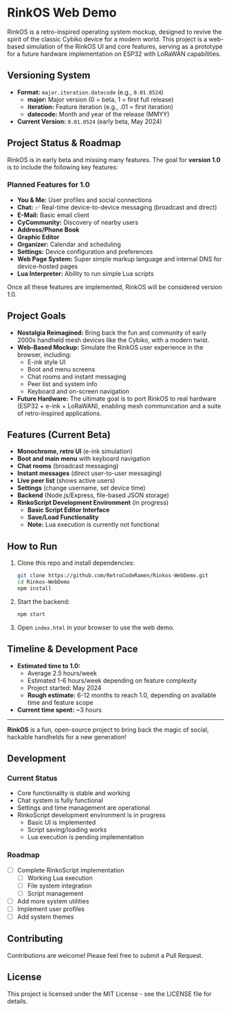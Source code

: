 # RinkOS Web Demo

RinkOS is a retro-inspired operating system mockup, designed to revive the spirit of the classic Cybiko device for a modern world. This project is a web-based simulation of the RinkOS UI and core features, serving as a prototype for a future hardware implementation on ESP32 with LoRaWAN capabilities.

## Versioning System
- **Format:** `major.iteration.datecode` (e.g., `0.01.0524`)
  - **major:** Major version (0 = beta, 1 = first full release)
  - **iteration:** Feature iteration (e.g., .01 = first iteration)
  - **datecode:** Month and year of the release (MMYY)
- **Current Version:** `0.01.0524` (early beta, May 2024)

## Project Status & Roadmap
RinkOS is in early beta and missing many features. The goal for **version 1.0** is to include the following key features:

### Planned Features for 1.0
- **You & Me:** User profiles and social connections
- **Chat:** ✅ Real-time device-to-device messaging (broadcast and direct)
- **E-Mail:** Basic email client
- **CyCommunity:** Discovery of nearby users
- **Address/Phone Book**
- **Graphic Editor**
- **Organizer:** Calendar and scheduling
- **Settings:** Device configuration and preferences
- **Web Page System:** Super simple markup language and internal DNS for device-hosted pages
- **Lua Interpreter:** Ability to run simple Lua scripts

Once all these features are implemented, RinkOS will be considered version 1.0.

## Project Goals
- **Nostalgia Reimagined:** Bring back the fun and community of early 2000s handheld mesh devices like the Cybiko, with a modern twist.
- **Web-Based Mockup:** Simulate the RinkOS user experience in the browser, including:
  - E-ink style UI
  - Boot and menu screens
  - Chat rooms and instant messaging
  - Peer list and system info
  - Keyboard and on-screen navigation
- **Future Hardware:** The ultimate goal is to port RinkOS to real hardware (ESP32 + e-ink + LoRaWAN), enabling mesh communication and a suite of retro-inspired applications.

## Features (Current Beta)
- **Monochrome, retro UI** (e-ink simulation)
- **Boot and main menu** with keyboard navigation
- **Chat rooms** (broadcast messaging)
- **Instant messages** (direct user-to-user messaging)
- **Live peer list** (shows active users)
- **Settings** (change username, set device time)
- **Backend** (Node.js/Express, file-based JSON storage)
- **RinkoScript Development Environment** (in progress)
  - **Basic Script Editor Interface**
  - **Save/Load Functionality**
  - **Note:** Lua execution is currently not functional

## How to Run
1. Clone this repo and install dependencies:
   ```bash
   git clone https://github.com/RetroCodeRamen/Rinkos-WebDemo.git
   cd Rinkos-WebDemo
   npm install
   ```
2. Start the backend:
   ```bash
   npm start
   ```
3. Open `index.html` in your browser to use the web demo.

## Timeline & Development Pace
- **Estimated time to 1.0:**
  - Average 2.5 hours/week
  - Estimated 1-6 hours/week depending on feature complexity
  - Project started: May 2024
  - **Rough estimate:** 6-12 months to reach 1.0, depending on available time and feature scope
- **Current time spent:** ~3 hours

---

**RinkOS** is a fun, open-source project to bring back the magic of social, hackable handhelds for a new generation!

## Development

### Current Status

- Core functionality is stable and working
- Chat system is fully functional
- Settings and time management are operational
- RinkoScript development environment is in progress
  - Basic UI is implemented
  - Script saving/loading works
  - Lua execution is pending implementation

### Roadmap

- [ ] Complete RinkoScript implementation
  - [ ] Working Lua execution
  - [ ] File system integration
  - [ ] Script management
- [ ] Add more system utilities
- [ ] Implement user profiles
- [ ] Add system themes

## Contributing

Contributions are welcome! Please feel free to submit a Pull Request.

## License

This project is licensed under the MIT License - see the LICENSE file for details. 
